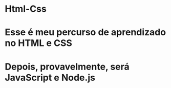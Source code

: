 # Html-Css
# Esse é meu percurso de aprendizado no HTML e CSS
# Depois, provavelmente, será JavaScript e Node.js
